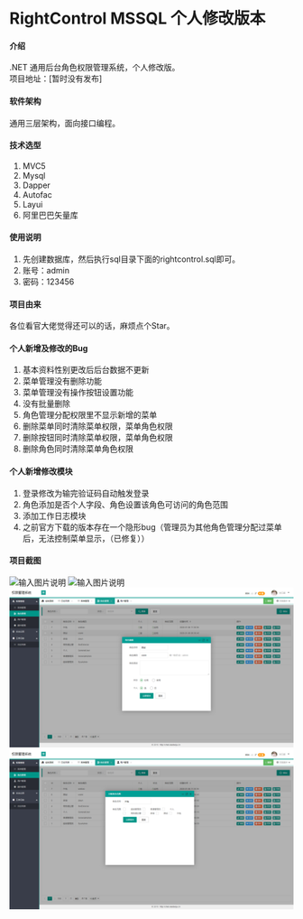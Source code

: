 # RightControl MSSQL 个人修改版本

#### 介绍
.NET 通用后台角色权限管理系统，个人修改版。<br>
项目地址：[暂时没有发布]

#### 软件架构
通用三层架构，面向接口编程。


#### 技术选型

1. MVC5
2. Mysql
3. Dapper
4. Autofac
5. Layui
6. 阿里巴巴矢量库

#### 使用说明

1. 先创建数据库，然后执行sql目录下面的rightcontrol.sql即可。
2. 账号：admin
3. 密码：123456

#### 项目由来
各位看官大佬觉得还可以的话，麻烦点个Star。

#### 个人新增及修改的Bug
1. 基本资料性别更改后后台数据不更新
2. 菜单管理没有删除功能
3. 菜单管理没有操作按钮设置功能	
4. 没有批量删除
5. 角色管理分配权限里不显示新增的菜单
6. 删除菜单同时清除菜单权限，菜单角色权限
7. 删除按钮同时清除菜单权限，菜单角色权限
8. 删除角色同时清除菜单角色权限

#### 个人新增修改模块
1. 登录修改为输完验证码自动触发登录
2. 角色添加是否个人字段、角色设置该角色可访问的角色范围
3. 添加工作日志模块
4. 之前官方下载的版本存在一个隐形bug（管理员为其他角色管理分配过菜单后，无法控制菜单显示，（已修复））

#### 项目截图
![输入图片说明](https://images.gitee.com/uploads/images/2019/0620/133448_cd9a4888_1130037.jpeg "1.jpg")
![输入图片说明](https://images.gitee.com/uploads/images/2019/0620/133502_f04776ed_1130037.png "2.png")
![输入图片说明](https://github.com/306300669/RightControl.MSSQL/blob/master/RightControl.WebApp/Upload/img/TIM%E5%9B%BE%E7%89%8720200115141301.png "2.png")
![输入图片说明](https://github.com/306300669/RightControl.MSSQL/blob/master/RightControl.WebApp/Upload/img/TIM%E5%9B%BE%E7%89%8720200115141229.png "2.png")
